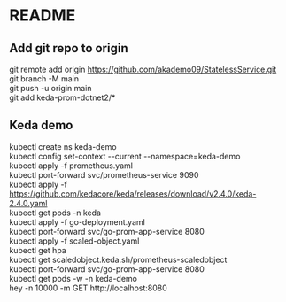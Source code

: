# README

## Add git repo to origin

git remote add origin <https://github.com/akademo09/StatelessService.git>  
git branch -M main  
git push -u origin main  
git add keda-prom-dotnet2/*  

## Keda demo

kubectl create ns keda-demo  
kubectl config set-context --current --namespace=keda-demo  
kubectl apply -f prometheus.yaml  
kubectl port-forward svc/prometheus-service 9090  
kubectl apply -f https://github.com/kedacore/keda/releases/download/v2.4.0/keda-2.4.0.yaml  
kubectl get pods -n keda  
kubectl apply -f go-deployment.yaml  
kubectl port-forward svc/go-prom-app-service 8080  
kubectl apply -f scaled-object.yaml  
kubectl get hpa  
kubectl get scaledobject.keda.sh/prometheus-scaledobject  
kubectl port-forward svc/go-prom-app-service 8080  
kubectl get pods -w -n keda-demo  
hey -n 10000 -m GET http://localhost:8080  